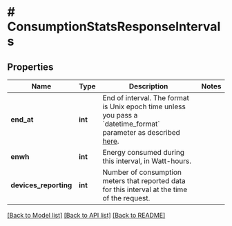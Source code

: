 # # ConsumptionStatsResponseIntervals

## Properties

Name | Type | Description | Notes
------------ | ------------- | ------------- | -------------
**end_at** | **int** | End of interval. The format is Unix epoch time unless you pass a &#x60;datetime_format&#x60; parameter as described [here](https://developer.enphase.com/docs#Datetimes). |
**enwh** | **int** | Energy consumed during this interval, in Watt-hours. |
**devices_reporting** | **int** | Number of consumption meters that reported data for this interval at the time of the request. |

[[Back to Model list]](../../README.md#models) [[Back to API list]](../../README.md#endpoints) [[Back to README]](../../README.md)
